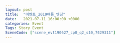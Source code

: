 ```yaml
---
layout: post
title:  "이벤트_2019여름_엔딩"
date:   2021-07-11 16:00:00 +0000
categories: Event
Tags: Story Event
SceneCode: ["scene_evt190627_cp0_q2_s10,7429311"]
---
```

